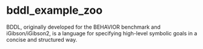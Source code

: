 # bddl_example_zoo
BDDL, originally developed for the BEHAVIOR benchmark and iGibson/iGibson2, is a language for specifying high-level symbolic goals in a concise and structured way.
